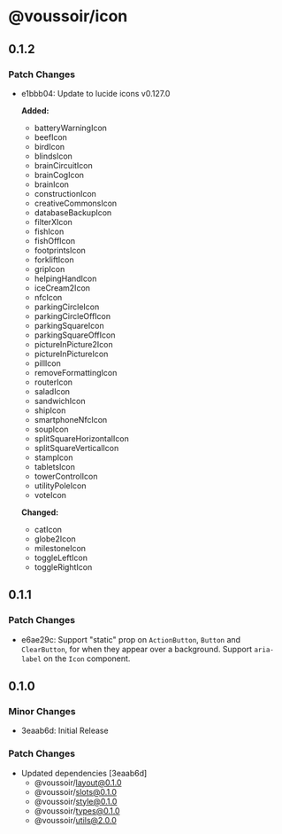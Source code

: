 # @voussoir/icon

## 0.1.2

### Patch Changes

- e1bbb04: Update to lucide icons v0.127.0

  **Added:**

  - batteryWarningIcon
  - beefIcon
  - birdIcon
  - blindsIcon
  - brainCircuitIcon
  - brainCogIcon
  - brainIcon
  - constructionIcon
  - creativeCommonsIcon
  - databaseBackupIcon
  - filterXIcon
  - fishIcon
  - fishOffIcon
  - footprintsIcon
  - forkliftIcon
  - gripIcon
  - helpingHandIcon
  - iceCream2Icon
  - nfcIcon
  - parkingCircleIcon
  - parkingCircleOffIcon
  - parkingSquareIcon
  - parkingSquareOffIcon
  - pictureInPicture2Icon
  - pictureInPictureIcon
  - pillIcon
  - removeFormattingIcon
  - routerIcon
  - saladIcon
  - sandwichIcon
  - shipIcon
  - smartphoneNfcIcon
  - soupIcon
  - splitSquareHorizontalIcon
  - splitSquareVerticalIcon
  - stampIcon
  - tabletsIcon
  - towerControlIcon
  - utilityPoleIcon
  - voteIcon

  **Changed:**

  - catIcon
  - globe2Icon
  - milestoneIcon
  - toggleLeftIcon
  - toggleRightIcon

## 0.1.1

### Patch Changes

- e6ae29c: Support "static" prop on `ActionButton`, `Button` and `ClearButton`,
  for when they appear over a background. Support `aria-label` on the `Icon`
  component.

## 0.1.0

### Minor Changes

- 3eaab6d: Initial Release

### Patch Changes

- Updated dependencies [3eaab6d]
  - @voussoir/layout@0.1.0
  - @voussoir/slots@0.1.0
  - @voussoir/style@0.1.0
  - @voussoir/types@0.1.0
  - @voussoir/utils@2.0.0
